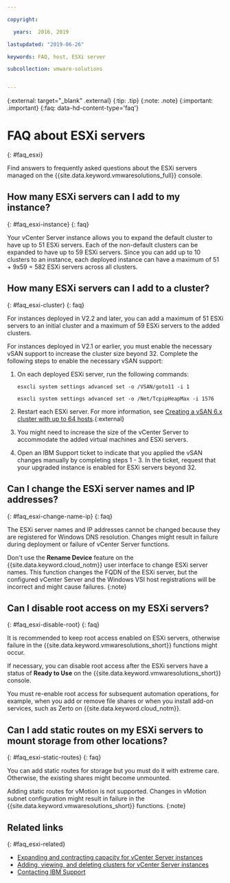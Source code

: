 ```yaml
---

copyright:

  years:  2016, 2019

lastupdated: "2019-06-26"

keywords: FAQ, host, ESXi server

subcollection: vmware-solutions


---
```


{:external: target="_blank" .external}
{:tip: .tip}
{:note: .note}
{:important: .important}
{:faq: data-hd-content-type='faq'}

# FAQ about ESXi servers
{: #faq_esxi}

Find answers to frequently asked questions about the ESXi servers managed on the {{site.data.keyword.vmwaresolutions_full}} console.

## How many ESXi servers can I add to my instance?
{: #faq_esxi-instance}
{: faq}

Your vCenter Server instance allows you to expand the default cluster to have up to 51 ESXi servers. Each of the non-default clusters can be expanded to have up to 59 ESXi servers. Since you can add up to 10 clusters to an instance, each deployed instance can have a maximum of 51 + 9x59 = 582 ESXi servers across all clusters.

## How many ESXi servers can I add to a cluster?
{: #faq_esxi-cluster}
{: faq}

For instances deployed in V2.2 and later, you can add a maximum of 51 ESXi servers to an initial cluster and a maximum of 59 ESXi servers to the added clusters.

For instances deployed in V2.1 or earlier, you must enable the necessary vSAN support to increase the cluster size beyond 32. Complete the following steps to enable the necessary vSAN support:

1. On each deployed ESXi server, run the following commands:

   `esxcli system settings advanced set -o /VSAN/goto11 -i 1`

   `esxcli system settings advanced set -o /Net/TcpipHeapMax -i 1576`

2. Restart each ESXi server. For more information, see [Creating a vSAN 6.x cluster with up to 64 hosts](https://kb.vmware.com/s/article/2110081).{:external}
3. You might need to increase the size of the vCenter Server to accommodate the added virtual machines and ESXi servers.
4. Open an IBM Support ticket to indicate that you applied the vSAN changes manually by completing steps 1 - 3. In the ticket, request that your upgraded instance is enabled for ESXi servers beyond 32.

## Can I change the ESXi server names and IP addresses?
{: #faq_esxi-change-name-ip}
{: faq}

The ESXi server names and IP addresses cannot be changed because they are registered for Windows DNS resolution. Changes might result in failure during deployment or failure of vCenter Server functions.

Don't use the **Rename Device** feature on the {{site.data.keyword.cloud_notm}} user interface to change ESXi server names. This function changes the FQDN of the ESXi server, but the configured vCenter Server and the Windows VSI host registrations will be incorrect and might cause failures.
{:note}

## Can I disable root access on my ESXi servers?
{: #faq_esxi-disable-root}
{: faq}

It is recommended to keep root access enabled on ESXi servers, otherwise failure in the {{site.data.keyword.vmwaresolutions_short}} functions might occur.

If necessary, you can disable root access after the ESXi servers have a status of **Ready to Use** on the {{site.data.keyword.vmwaresolutions_short}} console.

You must re-enable root access for subsequent automation operations, for example, when you add or remove file shares or when you install add-on services, such as Zerto on {{site.data.keyword.cloud_notm}}.

## Can I add static routes on my ESXi servers to mount storage from other locations?
{: #faq_esxi-static-routes}
{: faq}

You can add static routes for storage but you must do it with extreme care. Otherwise, the existing shares might become unmounted.

Adding static routes for vMotion is not supported. Changes in vMotion subnet configuration might result in failure in the {{site.data.keyword.vmwaresolutions_short}} functions.
{:note}

## Related links
{: #faq_esxi-related}

* [Expanding and contracting capacity for vCenter Server instances](/docs/services/vmwaresolutions/vcenter?topic=vmware-solutions-vc_addingremovingservers)
* [Adding, viewing, and deleting clusters for vCenter Server instances](/docs/services/vmwaresolutions?topic=vmware-solutions-vc_hybrid_addingviewingclusters#vc_hybrid_addingviewingclusters)
* [Contacting IBM Support](/docs/services/vmwaresolutions/vmonic?topic=vmware-solutions-trbl_support)
